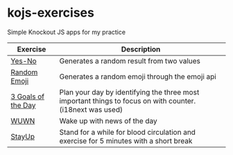 # kojs-exercises
Simple Knockout JS apps for my practice  


Exercise | Description
------------ | -------------
[Yes-No](/yes-no) | Generates a random result from two values
[Random Emoji](/random-emoji) | Generates a random emoji through the emoji api
[3 Goals of the Day](/3goalsoftheday) | Plan your day by identifying the three most important things to focus on with counter. (i18next was used)
[WUWN](/wuwn) | Wake up with news of the day
[StayUp](/stayup) | Stand for a while for blood circulation and exercise for 5 minutes with a short break

